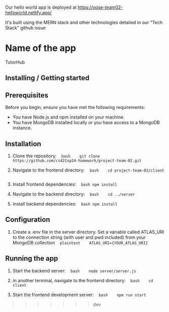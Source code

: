 Our hello world app is deployed at https://oose-team02-helloworld.netlify.app/

It's built using the MERN stack and other technologies detailed in our "Tech Stack" github issue

# Name of the app 

TutorHub

## Installing / Getting started

## Prerequisites

Before you begin, ensure you have met the following requirements:
- You have Node.js and npm installed on your machine.
- You have MongoDB installed locally or you have access to a MongoDB instance.

## Installation

1. Clone the repository:
   ```bash
   git clone https://github.com/cs421sp24-homework/project-team-02.git
   ```

2. Navigate to the frontend directory:
   ```bash
   cd project-team-02/client
   ```

3. Install frontend dependencies:
   ```bash
   npm install
   ```

4. Navigate to the backend directory:
   ```bash
   cd ../server
   ```

5. Install backend dependencies:
   ```bash
   npm install
   ```

## Configuration

1. Create a .env file in the server directory. Set a variable called ATLAS_URI to the connection string (with user and pwd included) from your MongoDB collection
   ```plaintext
   ATLAS_URI={YOUR_ATLAS_URI}
   ```

## Running the app

1. Start the backend server:
   ```bash
   node server/server.js
   ```

2. In another terminal, navigate to the frontend directory:
   ```bash
   cd client
   ```

3. Start the frontend development server:
   ```bash
   npm run start
   ```
>>>>>>> dev
